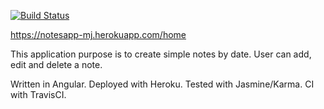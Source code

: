 [![Build Status](https://travis-ci.com/MaciejJaskolskiPortfolio/notes-app.svg?branch=master)](https://travis-ci.com/MaciejJaskolskiPortfolio/notes-app)

https://notesapp-mj.herokuapp.com/home

This application purpose is to create simple notes by date. User can add, edit and delete a note.

Written in Angular. Deployed with Heroku. Tested with Jasmine/Karma. CI with TravisCI.
